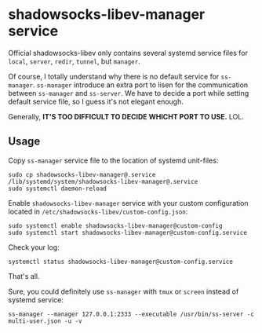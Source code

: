# shadowsocks-libev-manager service

Official shadowsocks-libev only contains several systemd service files for `local`, `server`, `redir`, `tunnel`, but `manager`.

Of course, I totally understand why there is no default service for `ss-manager`. `ss-manager` introduce an extra port to lisen for the communication between `ss-manager` and `ss-server`. We have to decide a port while setting default service file, so I guess it's not elegant enough.

Generally, **IT'S TOO DIFFICULT TO DECIDE WHICHT PORT TO USE.** LOL.

## Usage

Copy `ss-manager` service file to the location of systemd unit-files:

    sudo cp shadowsocks-libev-manager@.service /lib/systemd/system/shadowsocks-libev-manager@.service
    sudo systemctl daemon-reload

Enable `shadowsocks-libev-manager` service with your custom configuration located in `/etc/shadowsocks-libev/custom-config.json`:

    sudo systemctl enable shadowsocks-libev-manager@custom-config
    sudo systemctl start shadowsocks-libev-manager@custom-config.service

Check your log:

    systemctl status shadowsocks-libev-manager@custom-config.service

That's all.

Sure, you could definitely use `ss-manager` with `tmux` or `screen` instead of systemd service:

    ss-manager --manager 127.0.0.1:2333 --executable /usr/bin/ss-server -c multi-user.json -u -v

